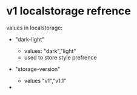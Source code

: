 # v1 localstorage refrence
values in localstorage:
- "dark-light"
    - values: "dark","light"
    - used to store style prefrence

- "storage-version"
    - values "v1","v1.1"

- 